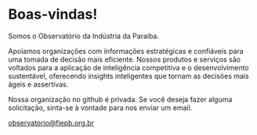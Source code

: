 # Boas-vindas!

Somos o Observatório da Indústria da Paraíba.

Apoiamos organizações com informações estratégicas e confiáveis para uma tomada de decisão mais eficiente. Nossos produtos e serviços são voltados para a aplicação de inteligência competitiva e o desenvolvimento sustentável, oferecendo insights inteligentes que tornam as decisões mais ágeis e assertivas.

Nossa organização no github é privada. Se você deseja fazer alguma solicitação, sinta-se à vontade para nos enviar um email.

observatorio@fiepb.org.br
